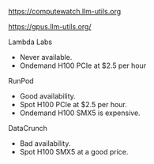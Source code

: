 https://computewatch.llm-utils.org

https://gpus.llm-utils.org/

Lambda Labs
- Never available.
- Ondemand H100 PCIe at $2.5 per hour

RunPod
- Good availability.
- Spot H100 PCIe at $2.5 per hour.
- Ondemand H100 SMX5 is expensive.

DataCrunch
- Bad availability.
- Spot H100 SMX5 at a good price.
